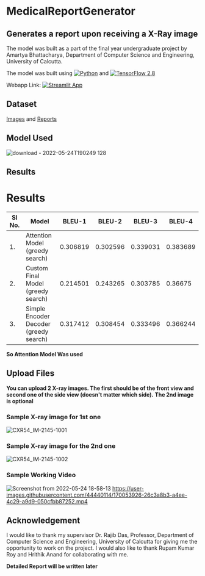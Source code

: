 # MedicalReportGenerator

## Generates a report upon receiving a X-Ray image

The model was built as a part of the final year undergraduate project by Amartya Bhattacharya, Department of Computer Science and Engineering, 
University of Calcutta.


The model was built using [![Python](https://img.shields.io/pypi/pyversions/tensorflow.svg?style=plastic)](https://badge.fury.io/py/tensorflow) and [![TensorFlow 2.8](https://img.shields.io/badge/TensorFlow-2.8-FF6F00?logo=tensorflow)](https://github.com/tensorflow/tensorflow/releases/tag/v2.8.0) 

Webapp Link:
[![Streamlit App](https://static.streamlit.io/badges/streamlit_badge_black_white.svg)](https://share.streamlit.io/amartyacodes/medicalreportgenerator/main/final.py)


## Dataset 
[Images](https://academictorrents.com/details/5a3a439df24931f410fac269b87b050203d9467d) and [Reports](https://academictorrents.com/details/66450ba52ba3f83fbf82ef9c91f2bde0e845aba9)

## Model Used
![download - 2022-05-24T190249 128](https://user-images.githubusercontent.com/44440114/170047687-a41fb8a6-a4e6-4ba4-9253-0da235e4a641.png)

## Results

# Results
| Sl No. | Model | BLEU-1 | BLEU-2 | BLEU-3 | BLEU-4
| - | --------------------- | ----------- | -- | -- | -- |
| 1. | Attention Model (greedy search) | 0.306819 | 0.302596 | 0.339031 | 	0.383689 |
| 2. | Custom Final Model (greedy search) | 0.214501 |	0.243265 |	0.303785 |	0.36675 |
| 3. | Simple Encoder Decoder (greedy search) | 0.317412 |	0.308454 |	0.333496 |	0.366244 |
**So Attention Model Was used**

## Upload Files 
**You can upload 2 X-ray images. The first should be of the front view and second one of the side view (doesn't matter which side).**
**The 2nd image is optional**

### Sample X-ray image for 1st one
![CXR54_IM-2145-1001](https://user-images.githubusercontent.com/44440114/170045262-2979f0f1-6d06-45f8-9c49-4f74f86fd164.png)
### Sample X-ray image for the 2nd one 
![CXR54_IM-2145-1002](https://user-images.githubusercontent.com/44440114/170045320-6531b1a2-30fe-4135-a06c-171af8a85c6c.png)

### Sample Working Video
![Screenshot from 2022-05-24 18-58-13](https://user-images.githubusercontent.com/44440114/170052664-49a51416-e999-44a9-a4b7-846f8478a7cf.png)
https://user-images.githubusercontent.com/44440114/170053926-26c3a8b3-a4ee-4c29-a9d9-050cfbb87252.mp4


## Acknowledgement
I would like to thank my supervisor Dr. Rajib Das, Professor, Department of Computer Science and Engineering, University of Calcutta 
for giving me the opportunity to work on the project. I would also like to thank Rupam Kumar Roy and Hrithik Anand for collaborating with me.

**Detailed Report will be written later**
